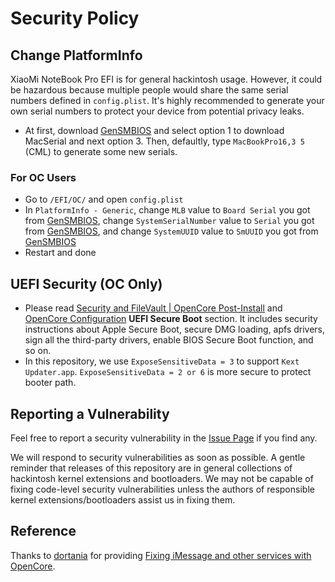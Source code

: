 # Security Policy
<!-- Credits : https://github.com/daliansky/XiaoMi-Pro-Hackintosh -->
## Change PlatformInfo

XiaoMi NoteBook Pro EFI is for general hackintosh usage. However, it could be hazardous because multiple people would share the same serial numbers defined in `config.plist`. It's highly recommended to generate your own serial numbers to protect your device from potential privacy leaks.

- At first, download [GenSMBIOS](https://github.com/corpnewt/GenSMBIOS) and select option 1 to download MacSerial and next option 3. Then, defaultly, type `MacBookPro16,3 5` (CML) to generate some new serials.

### For OC Users
- Go to `/EFI/OC/` and open `config.plist`
- In `PlatformInfo - Generic`, change `MLB` value to `Board Serial` you got from [GenSMBIOS](https://github.com/corpnewt/GenSMBIOS), change `SystemSerialNumber` value to `Serial` you got from [GenSMBIOS](https://github.com/corpnewt/GenSMBIOS), and change `SystemUUID` value to `SmUUID` you got from [GenSMBIOS](https://github.com/corpnewt/GenSMBIOS)
- Restart and done


## UEFI Security (OC Only)

- Please read [Security and FileVault | OpenCore Post-Install](https://dortania.github.io/OpenCore-Post-Install/universal/security.html) and [OpenCore Configuration](https://github.com/acidanthera/OpenCorePkg/blob/master/Docs/Configuration.pdf) **UEFI Secure Boot** section. It includes security instructions about Apple Secure Boot, secure DMG loading, apfs drivers, sign all the third-party drivers, enable BIOS Secure Boot function, and so on.
- In this repository, we use `ExposeSensitiveData = 3` to support `Kext Updater.app`. `ExposeSensitiveData = 2 or 6` is more secure to protect booter path.


## Reporting a Vulnerability

Feel free to report a security vulnerability in the [Issue Page](https://github.com/uttusharma/Xiaomi-Notebook14-Hackintosh/issues) if you find any.

We will respond to security vulnerabilities as soon as possible. A gentle reminder that releases of this repository are in general collections of hackintosh kernel extensions and bootloaders. We may not be capable of fixing code-level security vulnerabilities unless the authors of responsible kernel extensions/bootloaders assist us in fixing them.


## Reference

Thanks to [dortania](https://github.com/dortania) for providing [Fixing iMessage and other services with OpenCore](https://dortania.github.io/OpenCore-Post-Install/universal/iservices.html).
